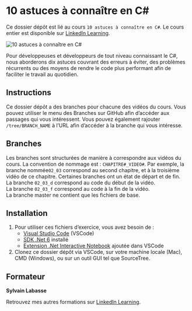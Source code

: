 # 10 astuces à connaître en C#

Ce dossier dépôt est lié au cours `10 astuces à connaître en C#`. Le cours entier est disponible sur [LinkedIn Learning][lil-course-url].

![10 astuces à connaître en C#][lil-thumbnail-url]

Pour développeuses et développeurs de tout niveau connaissant le C#, nous aborderons dix astuces couvrant des erreurs à éviter, des problèmes récurrents ou des moyens de rendre le code plus performant afin de faciliter le travail au quotidien.

## Instructions

Ce dossier dépôt a des branches pour chacune des vidéos du cours. Vous pouvez utiliser le menu des Branches sur GitHub afin d’accéder aux passages qui vous intéressent. Vous pouvez également rajouter `/tree/BRANCH_NAME` à l’URL afin d’accéder à la branche qui vous intéresse. 

## Branches

Les branches sont structurées de manière à correspondre aux vidéos du cours. La convention de nommage est : `CHAPITRE#_VIDEO#`. Par exemple, la branche nommée`02_03` correspond au second chapitre, et à la troisième vidéo de ce chapitre. Certaines branches ont un état de départ et de fin.  
La branche `02_03_d` correspond au code du début de la vidéo.  
La branche `02_03_f` correspond au code à la fin de la vidéo.  
La branche master ne contient que les fichiers de base. 

## Installation

1. Pour utiliser ces fichiers d’exercice, vous avez besoin de : 
   - [Visual Studio Code](https://code.visualstudio.com/) (VSCode)
   - [SDK .Net 6](https://dotnet.microsoft.com/en-us/download/dotnet/6.0) installé
   - [Extension .Net Interactive Notebook](https://marketplace.visualstudio.com/items?itemName=ms-dotnettools.dotnet-interactive-vscode) ajoutée dans VSCode
2. Clonez ce dossier dépôt via VSCode, sur votre machine locale (Mac), CMD (Windows), ou sur un outil GUI tel que SourceTree. 


## Formateur

**Sylvain Labasse** 

 Retrouvez mes autres formations sur [LinkedIn Learning][lil-URL-trainer].

[lil-course-url]: https://www.linkedin.com/learning/10-astuces-a-connaitre-en-csharp
[lil-thumbnail-url]: https://cdn.lynda.com/course/2498410/2498410-1662971776411-16x9.jpg
[lil-URL-trainer]: https://www.linkedin.com/learning/instructors/sylvain-labasse

